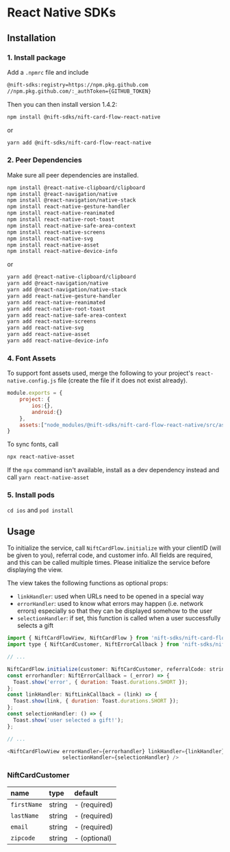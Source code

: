 # React Native SDKs

## Installation

### 1. Install package
Add a `.npmrc` file and include
```.sh
@nift-sdks:registry=https://npm.pkg.github.com
//npm.pkg.github.com/:_authToken={GITHUB_TOKEN}
```
Then you can then install version 1.4.2:
```sh
npm install @nift-sdks/nift-card-flow-react-native
```
or
```sh
yarn add @nift-sdks/nift-card-flow-react-native
```
### 2. Peer Dependencies
Make sure all peer dependencies are installed.

```sh
npm install @react-native-clipboard/clipboard
npm install @react-navigation/native
npm install @react-navigation/native-stack
npm install react-native-gesture-handler
npm install react-native-reanimated
npm install react-native-root-toast
npm install react-native-safe-area-context
npm install react-native-screens
npm install react-native-svg
npm install react-native-asset
npm install react-native-device-info
```
or
```sh
yarn add @react-native-clipboard/clipboard
yarn add @react-navigation/native
yarn add @react-navigation/native-stack
yarn add react-native-gesture-handler
yarn add react-native-reanimated
yarn add react-native-root-toast
yarn add react-native-safe-area-context
yarn add react-native-screens
yarn add react-native-svg
yarn add react-native-asset
yarn add react-native-device-info
```

### 4. Font Assets
To support font assets used, merge the following to your project's `react-native.config.js` file (create the file if it does not exist already).


```js
module.exports = {
    project: {
        ios:{},
        android:{}
    },
    assets:["node_modules/@nift-sdks/nift-card-flow-react-native/src/assets/"],
}
```

To sync fonts, call
```sh
npx react-native-asset
```
If the `npx` command isn't available, install as a dev dependency instead and call `yarn react-native-asset`

### 5. Install pods
`cd ios` and `pod install`

## Usage
To initialize the service, call `NiftCardFlow.initialize` with your clientID (will be given to you), referral code, and customer info. All fields are required, and this can be called multiple times. Please initialize the service before displaying the view.

The view takes the following functions as optional props:
- `linkHandler`: used when URLs need to be opened in a special way
- `errorHandler`: used to know what errors may happen (i.e. network errors) especially so that they can be displayed somehow to the user
- `selectionHandler`: if set, this function is called when a user successfully selects a gift

```js
import { NiftCardFlowView, NiftCardFlow } from 'nift-sdks/nift-card-flow-react-native';
import type { NiftCardCustomer, NiftErrorCallback } from 'nift-sdks/nift-card-flow-react-native';

// ...

NiftCardFlow.initialize(customer: NiftCardCustomer, referralCode: string, clientId: string, passedMLDA?: boolean)
const errorhandler: NiftErrorCallback = (_error) => {
  Toast.show('error', { duration: Toast.durations.SHORT });
};
const linkHandler: NiftLinkCallback = (link) => {
  Toast.show(link, { duration: Toast.durations.SHORT });
};
const selectionHandler: () => {
  Toast.show('user selected a gift!');
};

// ...

<NiftCardFlowView errorHandler={errorhandler} linkHandler={linkHandler}
                  selectionHandler={selectionHandler} />
```

### NiftCardCustomer
| name        | type   | default      |
|:------------|:-------|:-------------|
| `firstName` | string | - (required) |
| `lastName`  | string | - (required) |
| `email`     | string | - (required) |
| `zipcode`   | string | - (optional) |
